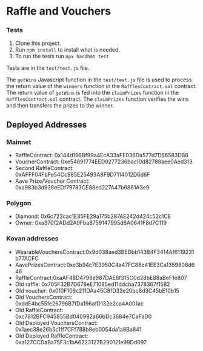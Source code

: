 # Raffle and Vouchers

### Tests

1. Clone this project.
2. Run `npm install` to install what is needed.
3. To run the tests run `npx hardhat test`

Tests are in the `test/test.js` file.

The `getWins` Javascript function in the `test/test.js` file is used to process the return value of the `winners` function in the `RafflesContract.sol` contract. The return value of `getWins` is fed into the `claimPrizes` function in the `RafflesContract.sol` contract. The `claimPrizes` function verifies the wins and then transfers the prizes to the winner.

## Deployed Addresses

### Mainnet

- RaffleContract: 0x144d196Bf99a4EcA33aFE036Da577d7D66583DB6
- VoucherContract: 0xe54891774EED9277236bac10d82788aee0Aed313
- Second RaffleContract: 0xAFFF04FbFe54Cc985E25493A8F9D7114012D6d6F
- Aave Prize/Voucher Contract: 0xa983b3d938eEDf79783CE88ed227A47b6861A3e9

### Polygon

- Diamond: 0x6c723cac1E35FE29a175b287AE242d424c52c1CE
- Owner: 0xa370f2ADd2A9Fba8759147995d6A0641F8d7C119

### Kovan addresses

- WearableVouchersContract:0x9d038aed3BEDbb143B4F3414Af6119231b77ACFC
- AavePrizesContract:0xe3b94c7E3950C4a47FC88c41EE3Ca1359806d646
- RaffleContract:0xaAF48D4798e987DAE6f315C0d28bE88aBeF1e807
- Old raffle: 0x705F32B7D678eE71085ed11ddcba7378367f1582
- Old voucher: 0x0f0F109c211DAa45C8fD33e20bc8d3C45bE10b15
- Old VouchersContract: 0xddE4bc55fe26796B7fDa196afD132e2ca4A001ac
- Old RaffleContract: 0xc7812BFC945855Bd040982a66bDc3684e7CaFaD0
- Old Deployed VouchersContract: 0x1aec38e26b5c1ff7CFf788b8eb0054da1a8Ba841
- Old Deployed RaffleContract: 0xa127CCDaBa75F3c1bA6223127B290121e99Dd097

